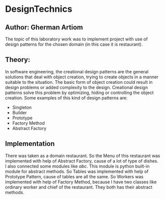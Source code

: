 # DesignTechnics
## Author: Gherman Artiom
The topic of this laboratory work was to implement project with use of design patterns for the chosen domain (in this case it is restaurant).
## Theory:
In software engineering, the creational design patterns are the general solutions that deal with object creation, trying to create objects in a manner suitable to the situation. The basic form of object creation could result in design problems or added complexity to the design. Creational design patterns solve this problem by optimizing, hiding or controlling the object creation.
Some examples of this kind of design patterns are:
- Singleton
- Builder
- Prototype
- Factory Method
- Abstract Factory
## Implementation
There was taken as a domain restaurant. So the Menu of this restaurant was implemented with help of Abstract Factory, cause of a lot of type of dishes. I also connected some modules like _abc_. This module is python built-in module for abstract methods.
So Tables was implemented with help of Prototype Pattern, cause of tables are all the same.
So Workers was implemented with help of Factory Method, because I have two classes like ordinary worker and chief of the restaurant. They both has their abstract methods.
